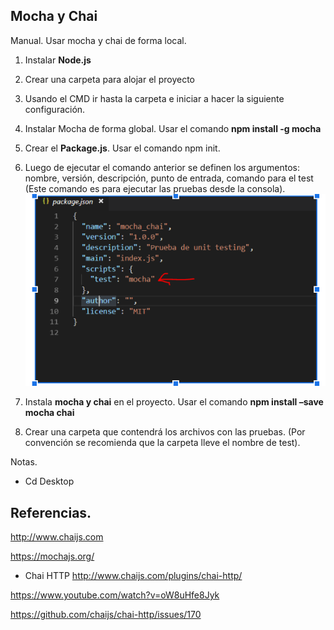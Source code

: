 
## Mocha y Chai
Manual. Usar mocha y chai de forma local.

1. Instalar **Node.js**
2. Crear una carpeta para alojar el proyecto
3. Usando el CMD ir hasta la carpeta e iniciar a hacer la siguiente configuración.
4. Instalar Mocha de forma global. Usar el comando **npm install -g mocha**
5. Crear el **Package.js**. Usar el comando npm init.
6. Luego de ejecutar el comando anterior se definen los argumentos: nombre, versión, descripción, punto de entrada, comando para el test (Este comando es para ejecutar las pruebas desde la consola).
![Image](https://github.com/hricom/TechnicalDocumentation/blob/master/images/MochaChai.PNG)

7. Instala **mocha y chai** en el proyecto. Usar el comando **npm install –save mocha chai**
8. Crear una carpeta que contendrá los archivos con las pruebas. (Por convención se recomienda que la carpeta lleve el nombre de test).

Notas.
- Cd Desktop
## Referencias.

http://www.chaijs.com

https://mochajs.org/

- Chai HTTP
http://www.chaijs.com/plugins/chai-http/

https://www.youtube.com/watch?v=oW8uHfe8Jyk

https://github.com/chaijs/chai-http/issues/170


